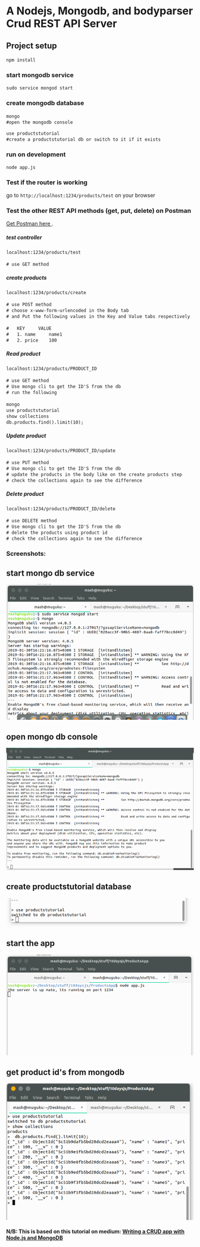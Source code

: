 # A Nodejs, Mongodb, and bodyparser Crud REST API Server

## Project setup
```
npm install
```

### start mongodb service
```
sudo service mongod start
```

### create mongodb database
```
mongo 
#open the mongodb console
```
```
use productstutorial 
#create a productstutorial db or switch to it if it exists 
```

### run on development
```
node app.js
```
### Test if the router is working

go to ``` http://localhost:1234/products/test ``` on your browser



### Test the other REST API methods (get, put, delete) on Postman 

[Get Postman here ](https://www.getpostman.com/).

##### test controller

```
localhost:1234/products/test

# use GET method
```

##### create products

```
localhost:1234/products/create

# use POST method
# choose x-www-form-urlencoded in the Body tab 
# and Put the following values in the Key and Value tabs respectively

# 	KEY		VALUE
#	1. name		name1
#	2. price	100

```

##### Read product 

```
localhost:1234/products/PRODUCT_ID

# use GET method
# Use mongo cli to get the ID'S from the db 
# run the following

mongo
use productstutorial
show collections
db.products.find().limit(10);

```

##### Update product 

```
localhost:1234/products/PRODUCT_ID/update

# use PUT method
# Use mongo cli to get the ID'S from the db 
# update the products in the body like on the create products step
# check the collections again to see the difference

```

##### Delete product 

```
localhost:1234/products/PRODUCT_ID/delete

# use DELETE method
# Use mongo cli to get the ID'S from the db 
# delete the products using product id
# check the collections again to see the difference

```


### Screenshots:

## start mongo db service
![Alt text](screenshots/Screenshot_1_start_mongodb.png?raw=true "start mongo db")

## open mongo db console
![Alt text](screenshots/Screenshot_2_mongodb_console.png?raw=true "open mongo db console")

## create productstutorial database
![Alt text](screenshots/Screenshot_3_create_db.png?raw=true "create productstutorial database")

## start the app
![Alt text](screenshots/Screenshot_4_start_app.png?raw=true "start the app")

## get product id's from mongodb
![Alt text](screenshots/Screenshot_5_get_id.png?raw=true "get product id's from mongodb")

#### N/B: This is based on this tutorial on medium: [Writing a CRUD app with Node.js and MongoDB](https://codeburst.io/writing-a-crud-app-with-node-js-and-mongodb-e0827cbbdafb)

